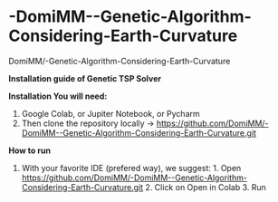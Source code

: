 # -DomiMM--Genetic-Algorithm-Considering-Earth-Curvature
 DomiMM/-Genetic-Algorithm-Considering-Earth-Curvature

**Installation guide of Genetic TSP Solver**

**Installation You will need:**
1. Google Colab, or Jupiter Notebook, or Pycharm 
2. Then clone the repository locally → https://github.com/DomiMM/-DomiMM--Genetic-Algorithm-Considering-Earth-Curvature.git 

 **How to run**
1. With your favorite IDE (prefered way), we suggest: 1. Open https://github.com/DomiMM/-DomiMM--Genetic-Algorithm-Considering-Earth-Curvature.git 2. Click on Open in Colab 3. Run
